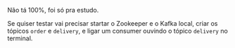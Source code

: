 Não tá 100%, foi só pra estudo.

Se quiser testar vai precisar startar o Zookeeper e o Kafka local, criar os tópicos `order` e `delivery`, e ligar um consumer ouvindo o tópico `delivery` no terminal.
